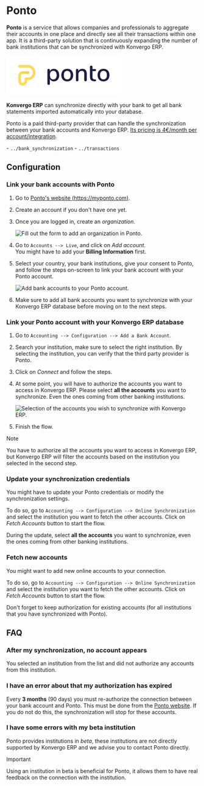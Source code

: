# Ponto

**Ponto** is a service that allows companies and professionals to
aggregate their accounts in one place and directly see all their
transactions within one app. It is a third-party solution that is
continuously expanding the number of bank institutions that can be
synchronized with Konvergo ERP.

<img src="ponto/ponto-logo.png" class="align-center"
alt="Logo of the Ponto brand" />

**Konvergo ERP** can synchronize directly with your bank to get all bank
statements imported automatically into your database.

Ponto is a paid third-party provider that can handle the synchronization
between your bank accounts and Konvergo ERP. [Its pricing is 4€/month per
account/integration](https://myponto.com/en#pricing).

<div class="seealso">

\- `../bank_synchronization` - `../transactions`

</div>

## Configuration

### Link your bank accounts with Ponto

1.  Go to [Ponto's website (https://myponto.com)](https://myponto.com).

2.  Create an account if you don't have one yet.

3.  Once you are logged in, create an *organization*.

    <img src="ponto/ponto-organization.png" class="align-center"
    alt="Fill out the form to add an organization in Ponto." />

4.  Go to `Accounts --> Live`, and click on *Add account*.  
    You might have to add your **Billing Information** first.

5.  Select your country, your bank institutions, give your consent to
    Ponto, and follow the steps on-screen to link your bank account with
    your Ponto account.

    <img src="ponto/ponto-add-account.png" class="align-center"
    alt="Add bank accounts to your Ponto account." />

6.  Make sure to add all bank accounts you want to synchronize with your
    Konvergo ERP database before moving on to the next steps.

### Link your Ponto account with your Konvergo ERP database

1.  Go to `Accounting --> Configuration --> Add a Bank Account`.

2.  Search your institution, make sure to select the right institution.
    By selecting the institution, you can verify that the third party
    provider is Ponto.

3.  Click on *Connect* and follow the steps.

4.  At some point, you will have to authorize the accounts you want to
    access in Konvergo ERP. Please select **all the accounts** you want to
    synchronize. Even the ones coming from other banking institutions.

    <img src="ponto/ponto-select-accounts.png" class="align-center"
    alt="Selection of the accounts you wish to synchronize with Konvergo ERP." />

5.  Finish the flow.

> [!NOTE]
> You have to authorize all the accounts you want to access in Konvergo ERP, but
> Konvergo ERP will filter the accounts based on the institution you selected in
> the second step.

### Update your synchronization credentials

You might have to update your Ponto credentials or modify the
synchronization settings.

To do so, go to
`Accounting --> Configuration --> Online Synchronization` and select the
institution you want to fetch the other accounts. Click on *Fetch
Accounts* button to start the flow.

During the update, select **all the accounts** you want to synchronize,
even the ones coming from other banking institutions.

### Fetch new accounts

You might want to add new online accounts to your connection.

To do so, go to
`Accounting --> Configuration --> Online Synchronization` and select the
institution you want to fetch the other accounts. Click on *Fetch
Accounts* button to start the flow.

Don't forget to keep authorization for existing accounts (for all
institutions that you have synchronized with Ponto).

## FAQ

### After my synchronization, no account appears

You selected an institution from the list and did not authorize any
accounts from this institution.

### I have an error about that my authorization has expired

Every **3 months** (90 days) you must re-authorize the connection
between your bank account and Ponto. This must be done from the [Ponto
website](https://myponto.com). If you do not do this, the
synchronization will stop for these accounts.

### I have some errors with my beta institution

Ponto provides institutions in *beta*, these institutions are not
directly supported by Konvergo ERP and we advise you to contact Ponto directly.

> [!IMPORTANT]
> Using an institution in beta is beneficial for Ponto, it allows them
> to have real feedback on the connection with the institution.
